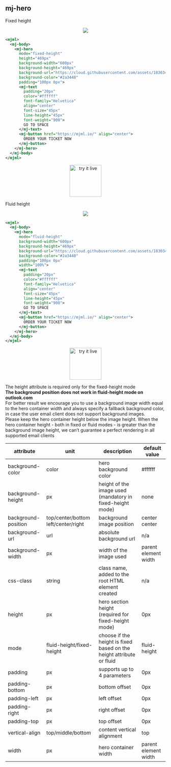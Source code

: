 ## mj-hero

Fixed height  

<p align="center">
  <img src="https://cloud.githubusercontent.com/assets/1830348/15354833/bfe7faaa-1cef-11e6-8d38-15e8951b6636.png" />
</p>

```xml
<mjml>
  <mj-body>
    <mj-hero
      mode="fixed-height"
      height="469px"
      background-width="600px"
      background-height="469px"
      background-url="https://cloud.githubusercontent.com/assets/1830348/15354890/1442159a-1cf0-11e6-92b1-b861dadf1750.jpg"
      background-color="#2a3448"
      padding="100px 0px">
      <mj-text
        padding="20px"
        color="#ffffff"
        font-family="Helvetica"
        align="center"
        font-size="45px"
        line-height="45px"
        font-weight="900">
        GO TO SPACE
      </mj-text>
      <mj-button href="https://mjml.io/" align="center">
        ORDER YOUR TICKET NOW
      </mj-button>
    </mj-hero>
  </mj-body>
</mjml>
 ```

 <p align="center">
   <a href="https://mjml.io/try-it-live/components/hero">
     <img width="100px" src="https://mjml.io/assets/img/svg/TRYITLIVE.svg" alt="try it live" />
   </a>
 </p>

Fluid height

<p align="center">
  <img src="https://cloud.githubusercontent.com/assets/1830348/15354867/fc2f404a-1cef-11e6-92ac-92de9e438210.png" />
</p>

```xml
<mjml>
  <mj-body>
    <mj-hero
      mode="fluid-height"
      background-width="600px"
      background-height="469px"
      background-url="https://cloud.githubusercontent.com/assets/1830348/15354890/1442159a-1cf0-11e6-92b1-b861dadf1750.jpg"
      background-color="#2a3448"
      padding="100px 0px"
      width="100%">
      <mj-text
        padding="20px"
        color="#ffffff"
        font-family="Helvetica"
        align="center"
        font-size="45px"
        line-height="45px"
        font-weight="900">
        GO TO SPACE
      </mj-text>
      <mj-button href="https://mjml.io/" align="center">
        ORDER YOUR TICKET NOW
      </mj-button>
    </mj-hero>
  </mj-body>
</mjml>
```

<p align="center">
  <a href="https://mjml.io/try-it-live/components/hero/1">
    <img width="100px" src="https://mjml.io/assets/img/svg/TRYITLIVE.svg" alt="try it live" />
  </a>
</p>

<aside class="notice">
  The height attribute is required only for the fixed-height mode
</aside>

<aside class="notice">
  <span style="font-weight:bold;">The background position does not work in fluid-height mode on outlook.com</span>
</aside>

<aside class="notice">
For better result we encourage you to use a background image width equal to the hero container width and always specify a fallback background color, in case the user email client does not support background images.
</aside>

<aside class="notice">
  Please keep the hero container height below the image height. When the hero container height - both in fixed or fluid modes - is greater than the background image height, we can’t guarantee a perfect rendering in all supported email clients
</aside>

attribute           | unit                                | description                                                          | default value
--------------------|-------------------------------------|----------------------------------------------------------------------|--------------
background-color    | color                               | hero background color                                                | #ffffff
background-height   | px                                  | height of the image used (mandatory in fixed-height mode)            | none
background-position | top/center/bottom left/center/right | background image position                                            | center center
background-url      | url                                 | absolute background url                                              | n/a
background-width    | px                                  | width of the image used                                              | parent element width
css-class | string | class name, added to the root HTML element created | n/a
height              | px                                  | hero section height (required for fixed-height mode)                 | 0px
mode                | fluid-height/fixed-height           | choose if the height is fixed based on the height attribute or fluid | fluid-height
padding             | px                                  | supports up to 4 parameters                                          | 0px
padding-bottom      | px                                  | bottom offset                                                        | 0px
padding-left        | px                                  | left offset                                                          | 0px
padding-right       | px                                  | right offset                                                         | 0px
padding-top         | px                                  | top offset                                                           | 0px
vertical-align      | top/middle/bottom                   | content vertical alignment                                           | top
width               | px                                  | hero container width                                                 | parent element width
